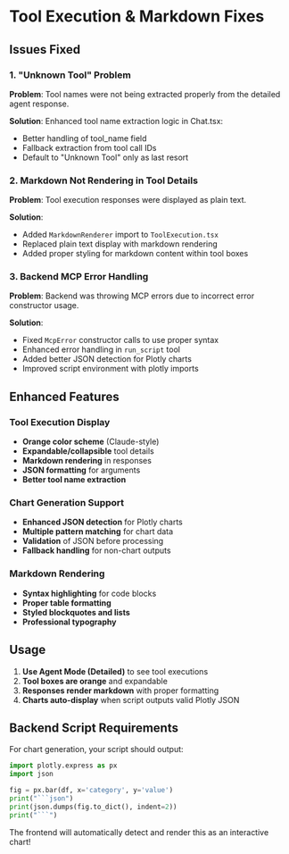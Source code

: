 # Tool Execution & Markdown Fixes

## Issues Fixed

### 1. "Unknown Tool" Problem
**Problem**: Tool names were not being extracted properly from the detailed agent response.

**Solution**: Enhanced tool name extraction logic in Chat.tsx:
- Better handling of tool_name field
- Fallback extraction from tool call IDs
- Default to "Unknown Tool" only as last resort

### 2. Markdown Not Rendering in Tool Details
**Problem**: Tool execution responses were displayed as plain text.

**Solution**: 
- Added `MarkdownRenderer` import to `ToolExecution.tsx`
- Replaced plain text display with markdown rendering
- Added proper styling for markdown content within tool boxes

### 3. Backend MCP Error Handling
**Problem**: Backend was throwing MCP errors due to incorrect error constructor usage.

**Solution**: 
- Fixed `McpError` constructor calls to use proper syntax
- Enhanced error handling in `run_script` tool
- Added better JSON detection for Plotly charts
- Improved script environment with plotly imports

## Enhanced Features

### Tool Execution Display
- **Orange color scheme** (Claude-style)
- **Expandable/collapsible** tool details
- **Markdown rendering** in responses
- **JSON formatting** for arguments
- **Better tool name extraction**

### Chart Generation Support
- **Enhanced JSON detection** for Plotly charts
- **Multiple pattern matching** for chart data
- **Validation** of JSON before processing
- **Fallback handling** for non-chart outputs

### Markdown Rendering
- **Syntax highlighting** for code blocks
- **Proper table formatting**
- **Styled blockquotes and lists**
- **Professional typography**

## Usage

1. **Use Agent Mode (Detailed)** to see tool executions
2. **Tool boxes are orange** and expandable
3. **Responses render markdown** with proper formatting
4. **Charts auto-display** when script outputs valid Plotly JSON

## Backend Script Requirements

For chart generation, your script should output:

```python
import plotly.express as px
import json

fig = px.bar(df, x='category', y='value')
print("```json")
print(json.dumps(fig.to_dict(), indent=2))
print("```")
```

The frontend will automatically detect and render this as an interactive chart!
